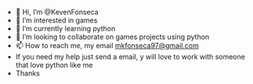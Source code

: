 - 👋 Hi, I’m @KevenFonseca
- 👀 I’m interested in games
- 🌱 I’m currently learning python
- 💞️ I’m looking to collaborate on games projects using python
- 📫 How to reach me, my email mkfonseca97@gmail.com
- If you need my help just send a email, y will love to work with someone that love python like me
- Thanks

<!---
KevenFonseca/KevenFonseca is a ✨ special ✨ repository because its `README.md` (this file) appears on your GitHub profile.
You can click the Preview link to take a look at your changes.
--->
